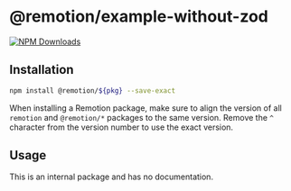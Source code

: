 # @remotion/example-without-zod
 
[![NPM Downloads](https://img.shields.io/npm/dm/example-without-zod.svg?style=flat&color=black&label=Downloads)](https://npmcharts.com/compare/example-without-zod?minimal=true)
 
## Installation
 
```bash
npm install @remotion/${pkg} --save-exact
```
 
When installing a Remotion package, make sure to align the version of all `remotion` and `@remotion/*` packages to the same version.
Remove the `^` character from the version number to use the exact version.
 
## Usage
 
This is an internal package and has no documentation.
